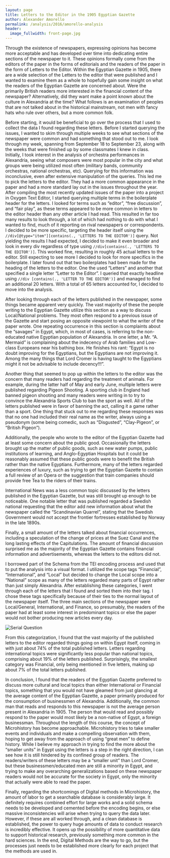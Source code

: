 ```yaml
---
layout: page
title: Letters to the Editor in the 1905 Egyptian Gazette
author: Alexander Amorello
permalink: /analysis/2016/amorello-analysis
header:
  image_fullwidth: front-page.jpg
---
```

Through the existence of newspapers, expressing opinions has become more acceptable and has developed over time into dedicating entire sections of the newspaper to it. These opinions formally come from the editors of the paper in the forms of editorials and the readers of the paper in the form of Letters to the Editor. Within the Egyptian Gazette in 1905, there are a wide selection of the Letters to the editor that were published and I wanted to examine them as a whole to hopefully gain some insight on what the readers of the Egyptian Gazette are concerned about. Were the primarily British readers more interested in the financial content of the newspaper? Alternatively, did they want make a point known about the culture in Alexandria at the time? What follows is an examination of peoples that are not talked about in the historical mainstream, not men with fancy hats who rule over others, but a more common folk.

Before starting, it would be beneficial to go over the process that I used to collect the data I found regarding these letters. Before I started querying the issues, I wanted to skim through multiple weeks to see what sections of the newspaper were common and had something that stood out to me. I look through my week, spanning from September 18 to September 23, along with the weeks that were finished up by some classmates I knew in class. Initially, I took interest in the analysis of orchestra performances in Alexandria, seeing what composers were most popular in the city and what groups were being utilized most often (military bands, community orchestras, national orchestras, etc). Querying for this information was inconclusive, even after extensive manipulation of the queries. This led me to pick the letters to the editor.  They had a more common appearance in the paper and had a more standard lay out in the issues throughout the year. After compiling the most recently updated issues of the paper into a project in Oxygen Text Editor, I started querying multiple terms in the boilerplate header for the letters. I looked for terms such as “editor”, “free discussion”, and “fair play”, as these terms appeared to be more common in letters to the editor header than any other article I had read. This resulted in far too many results to look through, a lot of which had nothing to do with what I wanted to find, much of it reporting on rival newspapers or correspondents. I decided to be more specific, targeting the header itself using the `//div[@type="item"][contains(., 'LETTERS TO THE EDITOR')]` query. Not yielding the results I had expected, I decided to make it even broader and look in every div regardless of type using `//div[contains(., 'LETTERS TO THE EDITOR')]`. This worked fine, resulting in roughly 45 actual letters to the editor. Still expecting to see more I decided to look for more specifics in the boilerplate. I later found out that two boilerplates had been made for the heading of the letters to the editor. One the used “Letters” and another that specified a single letter “Letter to the Editor”. I queried that exactly headline using `//div [contains(., 'LETTER TO THE EDITOR')]` and managed to find an additional 20 letters. With a total of 65 letters accounted for, I decided to move into the analysis.

After looking through each of the letters published in the newspaper, some things became apparent very quickly. The vast majority of these the people writing to the Egyptian Gazette utilize this section as a way to discuss Local/National problems. They most often respond to a previous issue of the Gazette and start posing an opposite viewpoint to what the writer of the paper wrote. One repeating occurrence in this section is complaints about the “savages” in Egypt, which, in most of cases, is referring to the non-educated native Egyptian population of Alexandria. In one letter, a Mr. “A. Mermaid” is complaining about the indecency of Arab families and Low-class Europeans near his bathing box. He finishes his rant: “Egypt is no doubt improving for the Egyptians, but the Egyptians are not improving it. Among the many things that Lord Cromer is having taught to the Egyptians might it not be advisable to include decency!!!”.

Another thing that seemed to pop up within the letters to the editor was the concern that many readers had regarding the treatment of animals. For example, during the latter half of May and early June, multiple letters were published regarding Pigeon Shooting. A sporting club in England had banned pigeon shooting and many readers were writing in to try to convince the Alexandria Sports Club to ban the sport as well. All of the letters published were in favor of banning the act, calling it a game rather than a sport. One thing that stuck out to me regarding these responses was that no one had included their real name as the writer, always using a pseudonym (some being comedic, such as “Disgusted”, “Clay-Pigeon”, or “British Pigeon”).

Additionally, the people who wrote to the editor of the Egyptian Gazette had at least some concern about the public good. Occasionally the letters brought up the matter of public goods, such as new water pumps, public institutions of learning, and Anglo-Egyptian Hospitals but it could be reasonably assumed that these public goods were to benefit the British rather than the native Egyptians.  Furthermore, many of the letters regarded experiences of luxury, such as trying to get the Egyptian Gazette to contain a full review of an Opera or the suggestion that train companies should provide free Tea to the riders of their trains.

International News was a less common topic discussed by the letters published in the Egyptian Gazette, but was still brought up enough to be noticeable. One notable letter that was published regarded a Swedish national requesting that the editor add new information about what the newspaper called the “Scandinavian Quarrel”, stating that the Swedish Government would not accept the frontier fortresses established by Norway in the late 1890s.

Finally, a small amount of the letters talked about financial occurrences, including a speculation of the change of prices at the Suez Canal and the long lasting effects of the Capitulations. The amount of financial discussion surprised me as the majority of the Egyptian Gazette contains financial information and advertisements, whereas the letters to the editors did not.

I borrowed part of the Schema from the TEI encoding process and used that to put the analysis into a visual format. I utilized the scope tags “Financial”, “International”, and “Local” but decided to change the Local scope into a “National” scope as many of the letters regarded many parts of Egypt rather than just simply Alexandria. After establishing these categories, I went through each of the letters that I found and sorted them into their tag. I chose these tags specifically because of their ties to the normal layout of the newspaper itself. The three main sections of the newspaper were Local/General, International, and Finance, so presumably, the readers of the paper had at least some interest in predominant topics or else the paper would not bother producing new articles every day.

![Serial Question](https://github.com/dig-eg-gaz/dig-eg-gaz.github.io/blob/master/images/analysis-images/amorello-analysis.jpg?raw=true)

From this categorization, I found that the vast majority of the published letters to the editor regarded things going on within Egypt itself, coming in with just about 74% of the total published letters. Letters regarding international topics were significantly less popular than national topics, comprising about 19% of the letters published. Surprisingly, the smallest category was Financial, only being mentioned in five letters, making up about 7% of the total letters published.

In conclusion, I found that the readers of the Egyptian Gazette preferred to discuss more cultural and local topics than either International or Financial topics, something that you would not have gleamed from just glancing at the average content of the Egyptian Gazette, a paper primarily produced for the consumption of businessmen of Alexandria. Additionally, the common man that reads and responds to this newspaper is not the average person present in Alexandria in 1905. The person that would read and possibly respond to the paper would most likely be a non-native of Egypt, a foreign businessman. Throughout the length of this course, the concept of Microhistory has become approachable. Microhistory tries to take smaller events and individuals and make a compelling observation with them, hoping to get away from the approach of using “great men” to define history. While I believe my approach in trying to find the more about the “smaller units” in Egypt using the letters is a step in the right direction, I can see how it is still hindered by its confined group of readers. The readers/writers of these letters may be a “smaller unit” than Lord Cromer, but these businessmen/educated men are still a minority in Egypt, and trying to make any overarching generalizations based on these newspaper readers would not be accurate for the society in Egypt, only the minority that actually were able to read the paper.

Finally, regarding the shortcomings of Digital methods in Microhistory, the amount of labor to get a searchable database is considerably large. It definitely requires combined effort for large works and a solid schema needs to be developed and cemented before the encoding begins, or else massive inconsistencies will arise when trying to query the data later. However, if these are all worked through, and a clean database is established, the power to query huge amounts of data to conduct research is incredibly effective. It opens up the possibility of more quantitative data to support historical research, previously something more common in the hard sciences.  In the end, Digital Methods are the way to go, but the processes just needs to be established more clearly for each project that the methods are used in.
